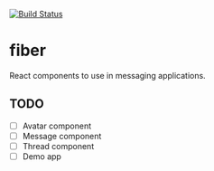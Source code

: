 [![Build Status](https://travis-ci.org/reactbits/fiber.svg?branch=master)](https://travis-ci.org/reactbits/fiber)

# fiber

React components to use in messaging applications.

## TODO

* [ ] Avatar component
* [ ] Message component
* [ ] Thread component
* [ ] Demo app
